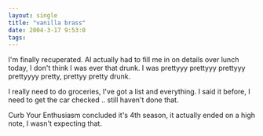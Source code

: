```yaml
---
layout: single
title: "vanilla brass"
date: 2004-3-17 9:53:0
tags: 
---
```


I'm finally recuperated. Al actually had to fill me in on details over lunch today, I don't think I was ever that drunk. I was prettyyy prettyyy prettyyy prettyyyy pretty, prettyy pretty drunk.

I really need to do groceries, I've got a list and everything. I said it before, I need to get the car checked .. still haven't done that.

Curb Your Enthusiasm concluded it's 4th season, it actually ended on a high note, I wasn't expecting that.

